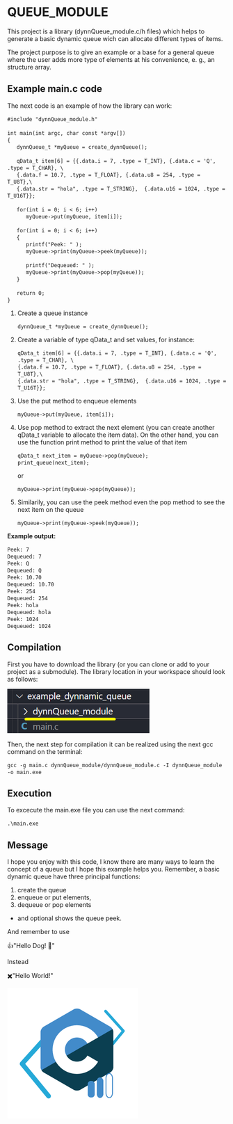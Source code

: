 # QUEUE_MODULE

This project is a library (dynnQueue_module.c/h files) which helps to generate a basic dynamic queue wich can allocate different types of items.

The project purpose is to give an example or a base for a general queue where the user adds more type of elements at his convenience,
e. g., an structure array. 
 
## Example main.c code

The next code is an example of how the library can work:

```
#include "dynnQueue_module.h"

int main(int argc, char const *argv[])
{
   dynnQueue_t *myQueue = create_dynnQueue();
   
   qData_t item[6] = {{.data.i = 7, .type = T_INT}, {.data.c = 'Q', .type = T_CHAR}, \
   {.data.f = 10.7, .type = T_FLOAT}, {.data.u8 = 254, .type = T_U8T},\
   {.data.str = "hola", .type = T_STRING},  {.data.u16 = 1024, .type = T_U16T}};

   for(int i = 0; i < 6; i++)
      myQueue->put(myQueue, item[i]);
   
   for(int i = 0; i < 6; i++)
   {
      printf("Peek: " );
      myQueue->print(myQueue->peek(myQueue));

      printf("Dequeued: " );
      myQueue->print(myQueue->pop(myQueue));
   } 
   
   return 0;
}
```
1. Create a queue instance
   ```
   dynnQueue_t *myQueue = create_dynnQueue();
   ```

2. Create a variable of type qData_t and set values, for instance:
   ```
   qData_t item[6] = {{.data.i = 7, .type = T_INT}, {.data.c = 'Q', .type = T_CHAR}, \
   {.data.f = 10.7, .type = T_FLOAT}, {.data.u8 = 254, .type = T_U8T},\
   {.data.str = "hola", .type = T_STRING},  {.data.u16 = 1024, .type = T_U16T}};
   ```
3. Use the put method to enqueue elements
   ```
   myQueue->put(myQueue, item[i]);
   ```
4. Use pop method to extract the next element (you can create another qData_t variable to allocate the item data). On the other hand, you can use the function print method to print the value of that item
   ```
   qData_t next_item = myQueue->pop(myQueue);
   print_queue(next_item);
   ```
   or
   ```
   myQueue->print(myQueue->pop(myQueue));
   ```

5. Similarily, you can use the peek method even the pop method to see the next item on the queue 
   ```
   myQueue->print(myQueue->peek(myQueue));
   ```

**Example output:**
```
Peek: 7
Dequeued: 7
Peek: Q
Dequeued: Q
Peek: 10.70
Dequeued: 10.70
Peek: 254
Dequeued: 254
Peek: hola
Dequeued: hola
Peek: 1024
Dequeued: 1024
```

## Compilation
First you have to download the library (or you can clone or add to your project as a submodule). 
The library location in your workspace should look as follows:

![example_lib](image-1.png)

Then, the next step for compilation it can be realized using the next gcc command on the terminal:

```
gcc -g main.c dynnQueue_module/dynnQueue_module.c -I dynnQueue_module -o main.exe
```

## Execution
To excecute the main.exe file you can use the next command:
```
.\main.exe
```

## Message
I hope you enjoy with this code, I know there are many ways to learn the concept of a queue but I hope this example helps you. Remember, a basic dynamic queue have three principal functions: 
1. create the queue
2. enqueue or put elements, 
3. dequeue or pop elements 
- and optional shows the queue peek.

And remember to use

👍"Hello Dog! 🐶"

Instead 

✖️"Hello World!"

![alt text](html/cursoCIntermedio.png)
